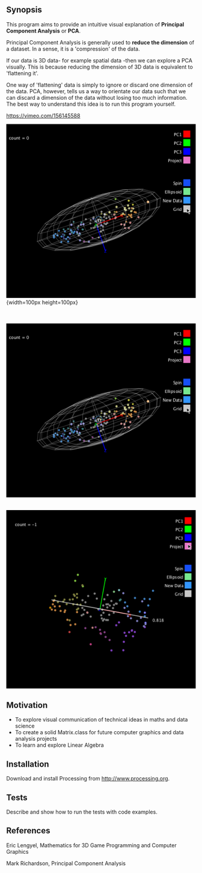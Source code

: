 ## Synopsis

This program aims to provide an intuitive visual explanation of **Principal Component Analysis** or **PCA**.

Principal Component Analysis is generally used to **reduce the dimension** of a dataset. In a sense, it is a 'compression' of the data. 

If our data is 3D data- for example spatial data -then we can explore a PCA visually. This is because reducing the dimension of 3D data is equivalent to 'flattening it'.

One way of 'flattening' data is simply to ignore or discard one dimension of the data. PCA, however, tells us a way to orientate our data such that we can discard a dimension of the data without losing too much information. The best way to understand this idea is to run this program yourself.

https://vimeo.com/156145588

![ellipsoid.png](ellipsoid.png "Bounding Ellipsoid"){width=100px height=100px}

<br /><br />
<img src="./ellipsoid.png" alt="ellipsoid" width="667px"/>
<br><br>

![Dimensionality Reduction](dim_reduced.png)

## Motivation

* To explore visual communication of technical ideas in maths and data science
* To create a solid Matrix.class for future computer graphics and data analysis projects
* To learn and explore Linear Algebra 

## Installation

Download and install Processing from http://www.processing.org.

## Tests

Describe and show how to run the tests with code examples.

## References

Eric Lengyel, Mathematics for 3D Game Programming and Computer Graphics

Mark Richardson, Principal Component Analysis

